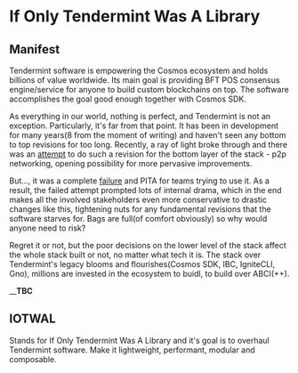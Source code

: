 # If Only Tendermint Was A Library

## Manifest

Tendermint software is empowering the Cosmos ecosystem and holds billions of value worldwide. Its main goal is providing
BFT POS consensus engine/service for anyone to build custom blockchains on top. The software accomplishes the goal good
enough together with Cosmos SDK.

As everything in our world, nothing is perfect, and Tendermint is not an exception. Particularly, it's far 
from that point. It has been in development for many years(8 from the moment of writing) and haven't seen any bottom to top 
revisions for too long. Recently, a ray of light broke through and there was an [attempt](https://medium.com/tendermint/tendermint-v0-35-introduces-prioritized-mempool-a-makeover-to-the-peer-to-peer-network-more-61eea6ec572d) 
to do such a revision for the bottom layer of the stack - p2p networking, opening possibility for more pervasive improvements.

But..., it was a complete [failure](https://interchain-io.medium.com/discontinuing-tendermint-v0-35-a-postmortem-on-the-new-networking-layer-3696c811dabc)
and PITA for teams trying to use it. As a result, the failed attempt prompted lots of internal drama, which in the end
makes all the involved stakeholders even more conservative to drastic changes like this, tightening nuts for any fundamental 
revisions that the software starves for. Bags are full(of comfort obviously) so why would anyone need to risk?

Regret it or not, but the poor decisions on the lower level of the stack affect the whole stack built or not, no matter
what tech it is. The stack over Tendermint's legacy blooms and flourishes(Cosmos SDK, IBC, IgniteCLI, Gno), millions are
invested in the ecosystem to buidl, to build over ABCI(++). 

____TBC__

## IOTWAL

Stands for If Only Tendermint Was A Library and it's goal is to overhaul Tendermint software. Make it lightweight, performant, modular and composable.
